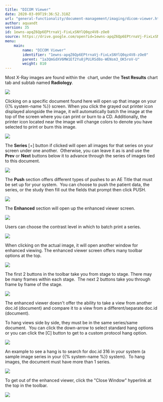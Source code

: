 ```yaml
---
title: "DICOM Viewer"
date: 2020-03-09T19:36:52.318Z
url: "general-functionality/document-management/imaging/dicom-viewer.html"
author: aquandt
version: 35
id: 1ewns-apqZ6Qp6EPtrnaVj-FixLxSNYlQ0qz4V8-zOe0
source: https://drive.google.com/open?id=1ewns-apqZ6Qp6EPtrnaVj-FixLxSNYlQ0qz4V8-zOe0
menu:
    main:
        name: "DICOM Viewer"
        identifier: "1ewns-apqZ6Qp6EPtrnaVj-FixLxSNYlQ0qz4V8-zOe0"
        parent: "1a3QmGdXV6MW1Ef2Yu8jPUiRSd8o-WENsm3_OK5roV-U"
        weight: 810
---
```

Most X-Ray images are found within the  chart, under the **Test Results** chart tab and subtab named **Radiology**.



![](../../../external_files/d9caa9ac7e624dfa5c9fec712ef8bfed.png)



Clicking on a specific document found here will open up that image on your {{% system-name %}} screen. When you click the grayed out printer icon displayed alongside the image, it will automatically batch the image at the top of the screen where you can print or burn to a CD. Additionally, the printer icon located near the image will change colors to denote you have selected to print or burn this image.



![](../../../external_files/bd69269dc2c0d9a598d2b2f1bab44f33.png)



The **Series** [+] button if clicked will open all images for that series on your screen under one another.  Otherwise, you can leave it as is and use the **Prev** or **Next** buttons below it to advance through the series of images tied to this document.



![](../../../external_files/d597c507f8348f800b64b1b574290330.png)



The **Push** section offers different types of pushes to an AE Title that must be set up for your system.  You can choose to push the patient data, the series, or the study then fill out the fields that prompt then click PUSH.



![](../../../external_files/0c1f9b2fe88441fd16f30b71b6f0ff6e.png)



The **Enhanced** section will open up the enhanced viewer screen.



![](../../../external_files/24a5f1439b5437626823e5f334cf4575.png)



Users can choose the contrast level in which to batch print a series.



![](../../../external_files/13564979b550d99323377908f8f10412.png)



When clicking on the actual image, it will open another window for enhanced viewing. The enhanced viewer screen offers many toolbar options at the top.  



![](../../../external_files/c8c4e6139345c890fedc58aaae906249.png)



The first 2 buttons in the toolbar take you from stage to stage. There may be many frames within each stage.  The next 2 buttons take you through frame by frame of the stage.



![](../../../external_files/11fd46aa659870458c42072bc8280b8f.png)



The enhanced viewer doesn't offer the ability to take a view from another doc.id (document) and compare it to a view from a different/separate doc.id (document).

To hang views side by side, they must be in the same series/same document.  You can click the down-arrow to select standard hang options or you can click the [C] button to get to a custom protocol hang option.



![](../../../external_files/570a1ce18fc0b59b175f115aa3b86de7.png)





An example to see a hang is to search for doc.id 316 in your system (a sample image series in your {{% system-name %}} system).  To hang images, the document must have more than 1 series.



![](../../../external_files/72f4a1d40461c3f984dfe982cd76dfd6.png)



To get out of the enhanced viewer, click the "Close Window" hyperlink at the top in the toolbar.



![](../../../external_files/91869a7539381b1d223adb2a47f0a459.png)

